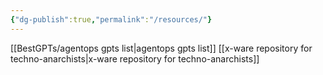 ```yaml
---
{"dg-publish":true,"permalink":"/resources/"}
---
```




[[BestGPTs/agentops gpts list\|agentops gpts list]]
[[x-ware repository for techno-anarchists\|x-ware repository for techno-anarchists]]
